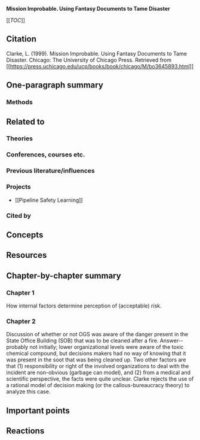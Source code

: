 **Mission Improbable. Using Fantasy Documents to Tame Disaster**

[[_TOC_]]

## Citation

Clarke, L. (1999). Mission Improbable. Using Fantasy Documents to Tame Disaster. Chicago: The University of Chicago Press. Retrieved from [[https://press.uchicago.edu/ucp/books/book/chicago/M/bo3645893.html]]

## One-paragraph summary

### Methods

## Related to

### Theories

### Conferences, courses etc.

### Previous literature/influences

### Projects
* [[Pipeline Safety Learning]]

### Cited by

## Concepts

## Resources

## Chapter-by-chapter summary

### Chapter 1

How internal factors determine perception of (acceptable) risk.

### Chapter 2

Discussion of whether or not OGS was aware of the danger present in the State Office Building (SOB) that was to be cleaned after a fire. Answer--probably not initially; lower organizational levels were aware of the toxic chemical compound, but decisions makers had no way of knowing that it was present in the soot that was being cleaned up. Two other factors are that (1) responsibility or right of the involved organizations to deal with the incident are non-obvious (garbage can model), and (2) from a medical and scientific perspective, the facts were quite unclear. Clarke rejects the use of a rational model of decision making (or the callous-bureaucracy theory) to analyze this case.

## Important points

## Reactions